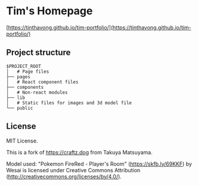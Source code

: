 # Tim's Homepage

[https://tinthavong.github.io/tim-portfolio/](https://tinthavong.github.io/tim-portfolio/)

## Project structure

```
$PROJECT_ROOT
│   # Page files
├── pages
│   # React component files
├── components
│   # Non-react modules
├── lib
│   # Static files for images and 3d model file
└── public
```

## License

MIT License.

This is a fork of https://craftz.dog from Takuya Matsuyama.

Model used: "Pokemon FireRed - Player's Room" (https://skfb.ly/69KKF) by Wesai is licensed under Creative Commons Attribution (http://creativecommons.org/licenses/by/4.0/).